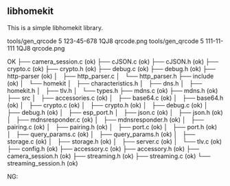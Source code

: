 ## libhomekit
This is a simple libhomekit library.

tools/gen_qrcode 5 123-45-678 1QJ8 qrcode.png
tools/gen_qrcode 5 111-11-111 1QJ8 qrcode.png

OK
├── camera_session.c (ok)
├── cJSON.c (ok)
├── cJSON.h (ok)
├── crypto.c (ok)
├── crypto.h (ok)
├── debug.c (ok)
├── debug.h (ok)
├── http-parser (ok)
│   ├── http_parser.c
│   └── http_parser.h
├── include (ok)
│   └── homekit
│       ├── characteristics.h
│       ├── dns.h
│       ├── homekit.h
│       ├── tlv.h
│       └── types.h
├── mdns.c (ok)
├── mdns.h (ok)
├── src
│   ├── accessories.c (ok)
│   ├── base64.c (ok)
│   ├── base64.h (ok)
│   ├── crypto.c (ok)
│   ├── crypto.h (ok)
│   ├── debug.c (ok)
│   ├── debug.h (ok)
│   ├── esp_port.h
│   ├── json.c (ok)
│   ├── json.h (ok)
│   ├── mdnsresponder.c (ok)
│   ├── mdnsresponder.h (ok)
│   ├── pairing.c (ok)
│   ├── pairing.h (ok)
│   ├── port.c (ok)
│   ├── port.h (ok)
│   ├── query_params.c (ok)
│   ├── query_params.h (ok)
│   ├── storage.c (ok)
│   ├── storage.h (ok)
│   ├── server.c (ok)
│   └── tlv.c (ok)
├── config.h (ok)
├── accessory.c (ok)
├── accessory.h (ok)
├── camera_session.h (ok)
├── streaming.h (ok)
├── streaming.c (ok)
└── streaming_session.h (ok)



NG:

